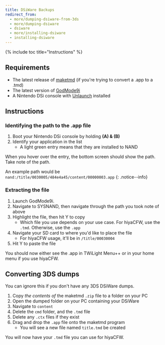 ```yaml
---
title: DSiWare Backups
redirect_from:
  - more/dumping-dsiware-from-3ds
  - more/dumping-dsiware
  - dsiware
  - more/installing-dsiware
  - installing-dsiware
---
```


{% include toc title="Instructions" %}

## Requirements
- The latest release of [maketmd](https://github.com/Tuxality/maketmd/releases/latest) (if you're trying to convert a .app to a .tmd)
- The latest version of [GodMode9i](https://github.com/RocketRobz/godmode9i/releases/latest)
- A Nintendo DSi console with [Unlaunch](/unlaunch) installed

## Instructions

### Identifying the path to the .app file
1. Boot your Nintendo DSi console by holding **(A) & (B)**
2. Identify your application in the list
   - A light green entry means that they are installed to NAND

When you hover over the entry, the bottom screen should show the path. Take note of the path.

An example path would be `nand:/title/0030005/484e4a45/content/00000003.app`
{: .notice--info}

### Extracting the file

1. Launch GodMode9i.
2. Navigate to SYSNAND, then navigate through the path you took note of above
3. Highlight the file, then hit Y to copy
   - Which file you use depends on your use case. For hiyaCFW, use the `.tmd`. Otherwise, use the `.app`
4. Navigate your SD card to where you'd like to place the file
   - For hiyaCFW usage, it'll be in `/title/00030004`
5. Hit Y to paste the file

You should now either see the .app in TWiLight Menu++ or in your home menu if you use hiyaCFW.

## Converting 3DS dumps

You can ignore this if you don't have any 3DS DSiWare dumps.

1. Copy *the contents of* the maketmd `.zip` file to a folder on your PC
2. Open the dumped folder on your PC containing your DSiWare
3. Navigate to `content`
4. Delete the `cmd` folder, and the `.tmd` file
5. Delete any `.ctx` files if they exist
6. Drag and drop the `.app` file onto the maketmd program
    - You will see a new file named `title.tmd` be created

You will now have your `.tmd` file you can use for hiyaCFW.
